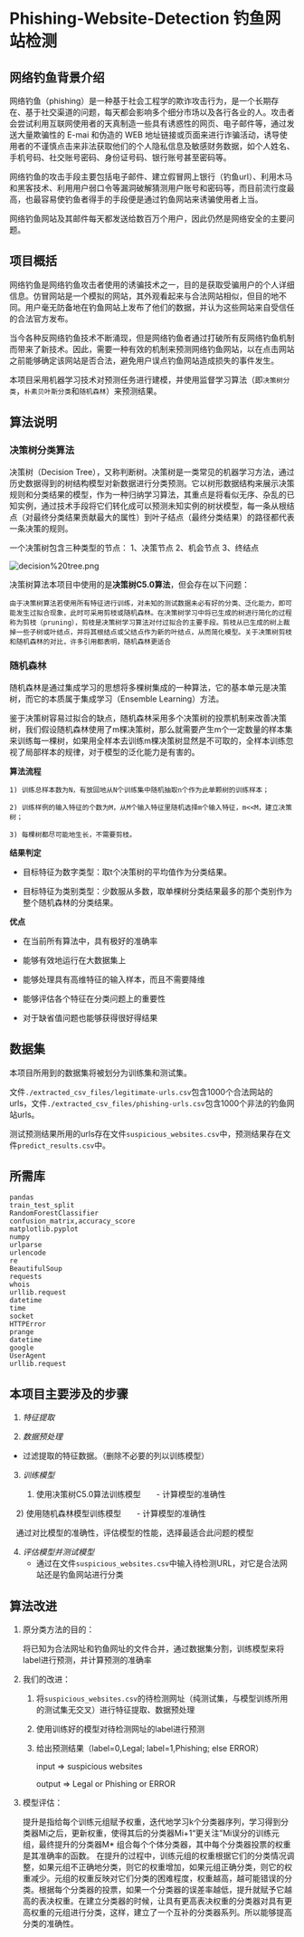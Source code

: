 # Phishing-Website-Detection 钓鱼网站检测


## 网络钓鱼背景介绍

网络钓鱼（phishing）是一种基于社会工程学的欺诈攻击行为，是一个长期存在、基于社交渠道的问题，每天都会影响多个细分市场以及各行各业的人。攻击者会尝试利用互联网使用者的天真制造一些具有诱惑性的网页、电子邮件等，通过发送大量欺骗性的 E-mai 和伪造的 WEB 地址链接或页面来进行诈骗活动，诱导使用者的不谨慎点击来非法获取他们的个人隐私信息及敏感财务数据，如个人姓名、手机号码、社交账号密码、身份证号码、银行账号甚至密码等。

网络钓鱼的攻击手段主要包括电子邮件、建立假冒网上银行（钓鱼url）、利用木马和黑客技术、利用用户弱口令等漏洞破解猜测用户账号和密码等，而目前流行度最高，也最容易使钓鱼者得手的手段便是通过钓鱼网站来诱骗使用者上当。

网络钓鱼网站及其邮件每天都发送给数百万个用户，因此仍然是网络安全的主要问题。

## 项目概括

网络钓鱼是网络钓鱼攻击者使用的诱骗技术之一，目的是获取受骗用户的个人详细信息。仿冒网站是一个模拟的网站，其外观看起来与合法网站相似，但目的地不同。用户毫无防备地在钓鱼网站上发布了他们的数据，并认为这些网站来自受信任的合法官方发布。

当今各种反网络钓鱼技术不断涌现，但是网络钓鱼者通过打破所有反网络钓鱼机制而带来了新技术。因此，需要一种有效的机制来预测网络钓鱼网站，以在点击网站之前能够确定该网站是否合法，避免用户误点钓鱼网站造成损失的事件发生。

本项目采用机器学习技术对预测任务进行建模，并使用监督学习算法（即`决策树分类`，`朴素贝叶斯分类`和`随机森林`）来预测结果。

## 算法说明

### 决策树分类算法

决策树（Decision Tree），又称判断树。决策树是一类常见的机器学习方法，通过历史数据得到的树结构模型对新数据进行分类预测。它以树形数据结构来展示决策规则和分类结果的模型，作为一种归纳学习算法，其重点是将看似无序、杂乱的已知实例，通过技术手段将它们转化成可以预测未知实例的树状模型，每一条从根结点（对最终分类结果贡献最大的属性）到叶子结点（最终分类结果）的路径都代表一条决策的规则。

一个决策树包含三种类型的节点： 1、决策节点 2、机会节点 3、终结点

![decision%20tree.png](attachment:decision%20tree.png)

决策树算法本项目中使用的是**决策树C5.0算法**，但会存在以下问题：

```
由于决策树算法若使用所有特征进行训练，对未知的测试数据未必有好的分类、泛化能力，即可能发生过拟合现象，此时可采用剪枝或随机森林。在决策树学习中将已生成的树进行简化的过程称为剪枝（pruning），剪枝是决策树学习算法对付过拟合的主要手段。剪枝从已生成的树上裁掉一些子树或叶结点，并将其根结点或父结点作为新的叶结点，从而简化模型。关于决策树剪枝和随机森林的对比，许多引用都表明，随机森林更适合
```

### 随机森林

随机森林是通过集成学习的思想将多棵树集成的一种算法，它的基本单元是决策树，而它的本质属于集成学习（Ensemble Learning）方法。

鉴于决策树容易过拟合的缺点，随机森林采用多个决策树的投票机制来改善决策树，我们假设随机森林使用了m棵决策树，那么就需要产生m个一定数量的样本集来训练每一棵树，如果用全样本去训练m棵决策树显然是不可取的，全样本训练忽视了局部样本的规律，对于模型的泛化能力是有害的。

**算法流程**

    1) 训练总样本数为N，有放回地从N个训练集中随机抽取n个作为此单颗树的训练样本；
    
    2) 训练样例的输入特征的个数为M，从M个输入特征里随机选择m个输入特征，m<<M，建立决策树；
    
    3) 每棵树都尽可能地生长，不需要剪枝。

**结果判定**

- 目标特征为数字类型：取t个决策树的平均值作为分类结果。
  
- 目标特征为类别类型：少数服从多数，取单棵树分类结果最多的那个类别作为整个随机森林的分类结果。

**优点**

- 在当前所有算法中，具有极好的准确率

- 能够有效地运行在大数据集上

- 能够处理具有高维特征的输入样本，而且不需要降维

- 能够评估各个特征在分类问题上的重要性

- 对于缺省值问题也能够获得很好得结果


## 数据集

本项目所用到的数据集将被划分为训练集和测试集。

文件`./extracted_csv_files/legitimate-urls.csv`包含1000个合法网站的urls，文件`./extracted_csv_files/phishing-urls.csv`包含1000个非法的钓鱼网站urls。

测试预测结果所用的urls存在文件`suspicious_websites.csv`中，预测结果存在文件`predict_results.csv`中。


## 所需库

```
pandas
train_test_split
RandomForestClassifier
confusion_matrix,accuracy_score
matplotlib.pyplot
numpy
urlparse
urlencode
re
BeautifulSoup
requests
whois
urllib.request
datetime
time
socket
HTTPError
prange
datetime
google
UserAgent
urllib.request
```

## 本项目主要涉及的步骤

1. _特征提取_
  
2. _数据预处理_
    
- 过滤提取的特征数据。（删除不必要的列以训练模型）
    
3. _训练模型_
  
    1) 使用决策树C5.0算法训练模型
      - 计算模型的准确性

   2) 使用随机森林模型训练模型
      - 计算模型的准确性

   通过对比模型的准确性，评估模型的性能，选择最适合此问题的模型

4. _评估模型并测试模型_
     - 通过在文件`suspicious_websites.csv`中输入待检测URL，对它是合法网站还是钓鱼网站进行分类
     

## 算法改进

1. 原分类方法的目的：

    将已知为合法网址和钓鱼网址的文件合并，通过数据集分割，训练模型来将label进行预测，并计算预测的准确率

2. 我们的改进：

    1) 将`suspicious_websites.csv`的待检测网址（纯测试集，与模型训练所用的测试集无交叉）进行特征提取、数据预处理
    
    2) 使用训练好的模型对待检测网址的label进行预测
    
    3) 给出预测结果（label=0,Legal; label=1,Phishing; else ERROR）
    
        input => suspicious websites
    
        output => Legal or Phishing or ERROR

3. 模型评估：

    提升是指给每个训练元组赋予权重，迭代地学习k个分类器序列，学习得到分类器Mi之后，更新权重，使得其后的分类器Mi+1“更关注”Mi误分的训练元组，最终提升的分类器M* 组合每个个体分类器，其中每个分类器投票的权重是其准确率的函数。
    在提升的过程中，训练元组的权重根据它们的分类情况调整，如果元组不正确地分类，则它的权重增加，如果元组正确分类，则它的权重减少。元组的权重反映对它们分类的困难程度，权重越高，越可能错误的分类。根据每个分类器的投票，如果一个分类器的误差率越低，提升就赋予它越高的表决权重。在建立分类器的时候，让具有更高表决权重的分类器对具有更高权重的元组进行分类，这样，建立了一个互补的分类器系列。所以能够提高分类的准确性。
